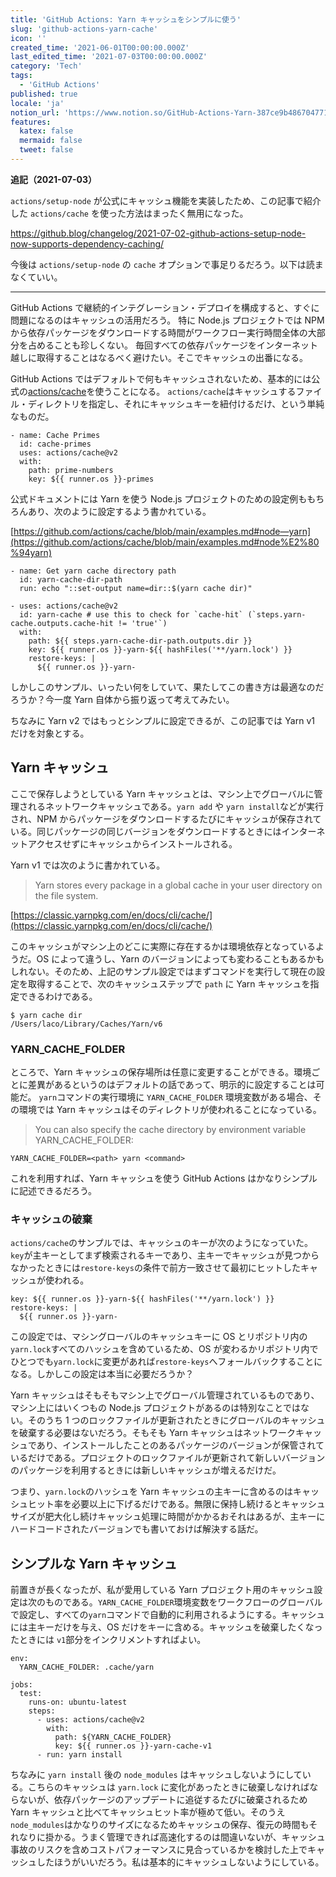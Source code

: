```yaml
---
title: 'GitHub Actions: Yarn キャッシュをシンプルに使う'
slug: 'github-actions-yarn-cache'
icon: ''
created_time: '2021-06-01T00:00:00.000Z'
last_edited_time: '2021-07-03T00:00:00.000Z'
category: 'Tech'
tags:
  - 'GitHub Actions'
published: true
locale: 'ja'
notion_url: 'https://www.notion.so/GitHub-Actions-Yarn-387ce9b4867047719be1dbcc920250f6'
features:
  katex: false
  mermaid: false
  tweet: false
---
```


**追記（2021-07-03）**

`actions/setup-node` が公式にキャッシュ機能を実装したため、この記事で紹介した `actions/cache` を使った方法はまったく無用になった。

https://github.blog/changelog/2021-07-02-github-actions-setup-node-now-supports-dependency-caching/

今後は `actions/setup-node` の `cache` オプションで事足りるだろう。以下は読まなくていい。

---

GitHub Actions で継続的インテグレーション・デプロイを構成すると、すぐに問題になるのはキャッシュの活用だろう。 特に Node.js プロジェクトでは NPM から依存パッケージをダウンロードする時間がワークフロー実行時間全体の大部分を占めることも珍しくない。 毎回すべての依存パッケージをインターネット越しに取得することはなるべく避けたい。そこでキャッシュの出番になる。

GitHub Actions ではデフォルトで何もキャッシュされないため、基本的には公式の[actions/cache](https://github.com/actions/cache)を使うことになる。 `actions/cache`はキャッシュするファイル・ディレクトリを指定し、それにキャッシュキーを紐付けるだけ、という単純なものだ。

```
- name: Cache Primes
  id: cache-primes
  uses: actions/cache@v2
  with:
    path: prime-numbers
    key: ${{ runner.os }}-primes
```

公式ドキュメントには Yarn を使う Node.js プロジェクトのための設定例ももちろんあり、次のように設定するよう書かれている。

[https://github.com/actions/cache/blob/main/examples.md#node—yarn](https://github.com/actions/cache/blob/main/examples.md#node%E2%80%94yarn)

```
- name: Get yarn cache directory path
  id: yarn-cache-dir-path
  run: echo "::set-output name=dir::$(yarn cache dir)"

- uses: actions/cache@v2
  id: yarn-cache # use this to check for `cache-hit` (`steps.yarn-cache.outputs.cache-hit != 'true'`)
  with:
    path: ${{ steps.yarn-cache-dir-path.outputs.dir }}
    key: ${{ runner.os }}-yarn-${{ hashFiles('**/yarn.lock') }}
    restore-keys: |
      ${{ runner.os }}-yarn-
```

しかしこのサンプル、いったい何をしていて、果たしてこの書き方は最適なのだろうか？今一度 Yarn 自体から振り返って考えてみたい。

ちなみに Yarn v2 ではもっとシンプルに設定できるが、この記事では Yarn v1 だけを対象とする。

## Yarn キャッシュ

ここで保存しようとしている Yarn キャッシュとは、マシン上でグローバルに管理されるネットワークキャッシュである。`yarn add` や `yarn install`などが実行され、NPM からパッケージをダウンロードするたびにキャッシュが保存されている。同じパッケージの同じバージョンをダウンロードするときにはインターネットアクセスせずにキャッシュからインストールされる。

Yarn v1 では次のように書かれている。

> Yarn stores every package in a global cache in your user directory on the file system.

[https://classic.yarnpkg.com/en/docs/cli/cache/](https://classic.yarnpkg.com/en/docs/cli/cache/)

このキャッシュがマシン上のどこに実際に存在するかは環境依存となっているようだ。OS によって違うし、Yarn のバージョンによっても変わることもあるかもしれない。そのため、上記のサンプル設定ではまずコマンドを実行して現在の設定を取得することで、次のキャッシュステップで `path` に Yarn キャッシュを指定できるわけである。

```
$ yarn cache dir
/Users/laco/Library/Caches/Yarn/v6
```

### YARN_CACHE_FOLDER

ところで、Yarn キャッシュの保存場所は任意に変更することができる。環境ごとに差異があるというのはデフォルトの話であって、明示的に設定することは可能だ。 `yarn`コマンドの実行環境に `YARN_CACHE_FOLDER` 環境変数がある場合、その環境では Yarn キャッシュはそのディレクトリが使われることになっている。

> You can also specify the cache directory by environment variable YARN_CACHE_FOLDER:

```
YARN_CACHE_FOLDER=<path> yarn <command>
```

これを利用すれば、Yarn キャッシュを使う GitHub Actions はかなりシンプルに記述できるだろう。

### キャッシュの破棄

`actions/cache`のサンプルでは、キャッシュのキーが次のようになっていた。`key`が主キーとしてまず検索されるキーであり、主キーでキャッシュが見つからなかったときには`restore-keys`の条件で前方一致させて最初にヒットしたキャッシュが使われる。

```
key: ${{ runner.os }}-yarn-${{ hashFiles('**/yarn.lock') }}
restore-keys: |
  ${{ runner.os }}-yarn-
```

この設定では、マシングローバルのキャッシュキーに OS とリポジトリ内の`yarn.lock`すべてのハッシュを含めているため、OS が変わるかリポジトリ内でひとつでも`yarn.lock`に変更があれば`restore-keys`へフォールバックすることになる。しかしこの設定は本当に必要だろうか？

Yarn キャッシュはそもそもマシン上でグローバル管理されているものであり、マシン上にはいくつもの Node.js プロジェクトがあるのは特別なことではない。そのうち 1 つのロックファイルが更新されたときにグローバルのキャッシュを破棄する必要はないだろう。そもそも Yarn キャッシュはネットワークキャッシュであり、インストールしたことのあるパッケージのバージョンが保管されているだけである。プロジェクトのロックファイルが更新されて新しいバージョンのパッケージを利用するときには新しいキャッシュが増えるだけだ。

つまり、`yarn.lock`のハッシュを Yarn キャッシュの主キーに含めるのはキャッシュヒット率を必要以上に下げるだけである。無限に保持し続けるとキャッシュサイズが肥大化し続けキャッシュ処理に時間がかかるおそれはあるが、主キーにハードコードされたバージョンでも書いておけば解決する話だ。

## シンプルな Yarn キャッシュ

前置きが長くなったが、私が愛用している Yarn プロジェクト用のキャッシュ設定は次のものである。`YARN_CACHE_FOLDER`環境変数をワークフローのグローバルで設定し、すべての`yarn`コマンドで自動的に利用されるようにする。キャッシュには主キーだけを与え、OS だけをキーに含める。キャッシュを破棄したくなったときには `v1`部分をインクリメントすればよい。

```
env:
  YARN_CACHE_FOLDER: .cache/yarn

jobs:
  test:
    runs-on: ubuntu-latest
    steps:
      - uses: actions/cache@v2
        with:
          path: ${YARN_CACHE_FOLDER}
          key: ${{ runner.os }}-yarn-cache-v1
      - run: yarn install
```

ちなみに `yarn install` 後の `node_modules` はキャッシュしないようにしている。こちらのキャッシュは `yarn.lock` に変化があったときに破棄しなければならないが、依存パッケージのアップデートに追従するたびに破棄されるため Yarn キャッシュと比べてキャッシュヒット率が極めて低い。そのうえ `node_modules`はかなりのサイズになるためキャッシュの保存、復元の時間もそれなりに掛かる。うまく管理できれば高速化するのは間違いないが、キャッシュ事故のリスクを含めコストパフォーマンスに見合っているかを検討した上でキャッシュしたほうがいいだろう。私は基本的にキャッシュしないようにしている。
